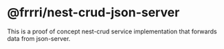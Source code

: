 # @frrri/nest-crud-json-server

This is a proof of concept nest-crud service implementation that forwards data from json-server.
